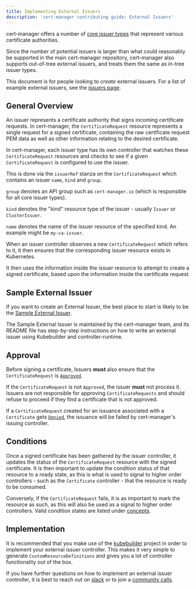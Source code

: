 ```yaml
---
title: Implementing External Issuers
description: 'cert-manager contributing guide: External Issuers'
---
```


cert-manager offers a number of [core issuer types](../configuration/README.md) that represent
various certificate authorities.

Since the number of potential issuers is larger than what could reasonably be supported in the
main cert-manager repository, cert-manager also supports out-of-tree external issuers, and treats
them the same as in-tree issuer types.

This document is for people looking to _create_ external issuers.
For a list of example external issuers, see the [issuers page](../configuration/issuers.md).

## General Overview

An issuer represents a certificate authority that signs incoming certificate
requests. In cert-manager, the `CertificateRequest` resource represents a single
request for a signed certificate, containing the raw certificate request PEM
data as well as other information relating to the desired certificate.

In cert-manager, each issuer type has its own controller that watches these
`CertificateRequest` resources and checks to see if a given `CertificateRequest` is
configured to use the issuer.

This is done via the `issuerRef` stanza on the `CertificateRequest` which contains
an issuer `name`, `kind` and `group`.

`group` denotes an API group such as `cert-manager.io` (which is responsible for all core issuer types).

`kind` denotes the "kind" resource type of the issuer - usually `Issuer` or `ClusterIssuer`.

`name` denotes the name of the issuer resource of the specified kind. An example might be `my-ca-issuer`.

When an issuer controller observes a new `CertificateRequest` which refers to it,
it then ensures that the corresponding issuer resource exists in Kubernetes.

It then uses the information inside the issuer resource to attempt to create a
signed certificate, based upon the information inside the certificate request.

## Sample External Issuer

If you want to create an External Issuer, the best place to start is likely to be the [Sample External Issuer](https://github.com/cert-manager/sample-external-issuer).

The Sample External Issuer is maintained by the cert-manager team, and its README file has step-by-step instructions
on how to write an external issuer using Kubebuilder and controller-runtime.

## Approval

Before signing a certificate, Issuers **must** also ensure that the `CertificateRequest` is
[`Approved`](../usage/certificaterequest.md#approval).

If the `CertificateRequest` is not `Approved`, the issuer **must** not process it. Issuers are not
responsible for approving `CertificateRequests` and should refuse to proceed if they find a certificate
that is not approved.

If a `CertificateRequest` created for an issuance associated with a `Certificate` gets [`Denied`](../usage/certificaterequest.md#approval), the issuance will be failed by cert-manager's issuing controller.

## Conditions

Once a signed certificate has been gathered by the issuer controller, it updates the status of the
`CertificateRequest` resource with the signed certificate. It is then important to update the condition
status of that resource to a ready state, as this is what is used to signal to higher order
controllers - such as the `Certificate` controller - that the resource is ready to be consumed.

Conversely, if the `CertificateRequest` fails, it is as important to mark the resource as such, as this will
also be used as a signal to higher order controllers. Valid condition states are listed under [concepts](../usage/certificaterequest.md#conditions).

## Implementation

It is recommended that you make use of the [kubebuilder](https://github.com/kubernetes-sigs/kubebuilder) project in order
to implement your external issuer controller. This makes it very simple to generate `CustomResourceDefinitions` and gives
you a lot of controller functionality out of the box.

If you have further questions on how to implement an external issuer controller, it is best to reach out on [slack](./README.md#slack)
or to join a [community calls](./README.md#meetings).
